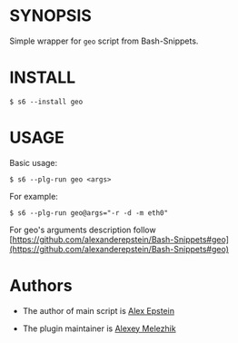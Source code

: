 # SYNOPSIS

Simple wrapper for `geo` script from Bash-Snippets.


# INSTALL

    $ s6 --install geo

# USAGE

Basic usage:

    $ s6 --plg-run geo <args>

For example:

    $ s6 --plg-run geo@args="-r -d -m eth0"

For geo's arguments description follow [https://github.com/alexanderepstein/Bash-Snippets#geo](https://github.com/alexanderepstein/Bash-Snippets#geo)

# Authors

* The author of main script is [Alex Epstein](https://github.com/alexanderepstein)

* The plugin maintainer is [Alexey Melezhik](https://github.com/melezhik/)
